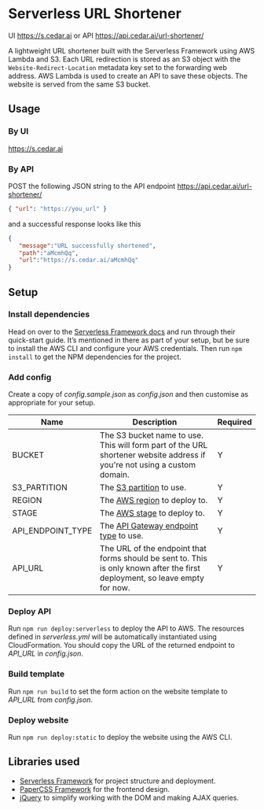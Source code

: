# Serverless URL Shortener

UI https://s.cedar.ai or API https://api.cedar.ai/url-shortener/

A lightweight URL shortener built with the Serverless Framework using AWS Lambda and S3. Each URL redirection is stored as an S3 object with the `Website-Redirect-Location` metadata key set to the forwarding web address. AWS Lambda is used to create an API to save these objects. The website is served from the same S3 bucket.

## Usage

### By UI
https://s.cedar.ai

### By API

POST the following JSON string to the API endpoint https://api.cedar.ai/url-shortener/

```json
{ "url": "https://you_url" }
```

and a successful response looks like this

```json
{
   "message":"URL successfully shortened",
   "path":"aMcmhQq",
   "url":"https://s.cedar.ai/aMcmhQq"
}
```

## Setup
### Install dependencies
Head on over to the [Serverless Framework docs](https://medium.com/r/?url=https%3A%2F%2Fserverless.com%2Fframework%2Fdocs%2Fproviders%2Faws%2Fguide%2Fquick-start%2F) and run through their quick-start guide. It’s mentioned in there as part of your setup, but be sure to install the AWS CLI and configure your AWS credentials. Then run `npm install` to get the NPM dependencies for the project.

### Add config
Create a copy of *config.sample.json* as *config.json* and then customise as appropriate for your setup.

Name | Description | Required
--- | --- | ---
BUCKET | The S3 bucket name to use. This will form part of the URL shortener website address if you're not using a custom domain. | Y
S3_PARTITION | The [S3 partition](https://docs.aws.amazon.com/general/latest/gr/aws-arns-and-namespaces.html) to use. | Y
REGION | The [AWS region](http://docs.aws.amazon.com/AWSEC2/latest/UserGuide/using-regions-availability-zones.html) to deploy to. | Y
STAGE | The [AWS stage](http://docs.aws.amazon.com/apigateway/latest/developerguide/how-to-deploy-api.html) to deploy to. | Y
API_ENDPOINT_TYPE | The [API Gateway endpoint type](https://docs.aws.amazon.com/apigateway/latest/developerguide/api-gateway-basic-concept.html) to use. | Y
API_URL | The URL of the endpoint that forms should be sent to. This is only known after the first deployment, so leave empty for now. | Y

### Deploy API
Run `npm run deploy:serverless` to deploy the API to AWS. The resources defined in *serverless.yml* will be automatically instantiated using CloudFormation. You should copy the URL of the returned endpoint to *API_URL* in *config.json*.

### Build template
Run `npm run build` to set the form action on the website template to *API_URL* from *config.json*.

### Deploy website
Run `npm run deploy:static` to deploy the website using the AWS CLI.

## Libraries used
- [Serverless Framework](https://serverless.com) for project structure and deployment.
- [PaperCSS Framework](https://github.com/papercss/papercss) for the frontend design.
- [jQuery](https://jquery.com) to simplify working with the DOM and making AJAX queries.
